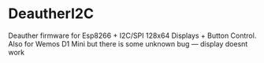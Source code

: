 # DeautherI2C
Deauther firmware for Esp8266 + I2C/SPI 128x64 Displays + Button Control. Also for Wemos D1 Mini but there is some unknown bug — display doesnt work
